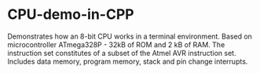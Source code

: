# CPU-demo-in-CPP
Demonstrates how an 8-bit CPU works in a terminal environment. 
Based on microcontroller ATmega328P - 32kB of ROM and 2 kB of RAM.
The instruction set constitutes of a subset of the Atmel AVR instruction set.
Includes data memory, program memory, stack and pin change interrupts.


